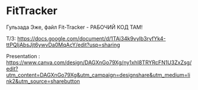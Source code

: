 # FitTracker 
Гульзада Эже, файл Fit-Tracker - РАБОЧИЙ КОД ТАМ!

Т/З: https://docs.google.com/document/d/1TAi34k9vylb3ryfYk4-ttPQIjAbsJjt6ywvDa0MqAcY/edit?usp=sharing

Presentation : https://www.canva.com/design/DAGXnGo79Xg/ny1xhI8TRYRcFN1U3ZxZsg/edit?utm_content=DAGXnGo79Xg&utm_campaign=designshare&utm_medium=link2&utm_source=sharebutton
